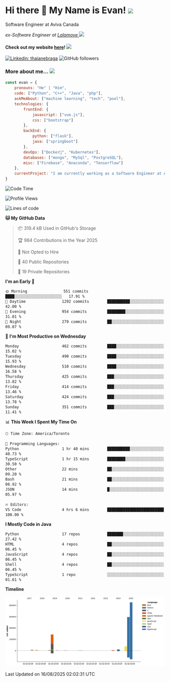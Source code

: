 <h1>Hi there 👋 My Name is Evan!   <img src="https://media.giphy.com/media/10GN73YGycPXQk/giphy.gif" width=50></h1>

<p> Software Engineer at Aviva Canada </p>

<p><em>ex-Software Engineer at <a href="https://www.lalamove.com/hongkong/zh/home">Lalamove </a><img src="https://media.giphy.com/media/HMSLfCl5BsXoQ/giphy.gif" width="60">
</em></p>

<h4>Check out my website <a href="https://hoyeechan.com/">here</a>! <img src="https://media.giphy.com/media/cuPm4p4pClZVC/giphy.gif" width=50></h4>

[![Linkedin: thaianebraga](https://img.shields.io/badge/-Evan-blue?style=flat-square&logo=Linkedin&logoColor=white&link=https://www.linkedin.com/in/ho-yee-chan/)](https://www.linkedin.com/in/ho-yee-chan/)
![GitHub followers](https://img.shields.io/github/followers/hyc121110?label=Follow&style=social)

<!--
**hyc121110/hyc121110** is a ✨ _special_ ✨ repository because its `README.md` (this file) appears on your GitHub profile.

Here are some ideas to get you started:

- 🔭 I’m currently working on ...
- 🌱 I’m currently learning ...
- 👯 I’m looking to collaborate on ...
- 🤔 I’m looking for help with ...
- 💬 Ask me about ...
- 📫 How to reach me: ...
- 😄 Pronouns: ...
- ⚡ Fun fact: ...
-->

<h3> More about me... <img src="https://media.giphy.com/media/Q94xQWspTUkShljj8P/giphy.gif" width=50> </h3>


```javascript
const evan = {
    pronouns: "He" | "Him",
    code: ["Python", "C++", "Java", "php"],
    askMeAbout: ["machine learning", "tech", "pool"],
    technologies: {
        frontEnd: {
            javascript: ["vue.js"],
            css: ["bootstrap"]
        },
        backEnd: {
            python: ["flask"],
            java: ["springboot"]
        },
        devOps: ["Docker🐳", "Kubernetes"],
        databases: ["mongo", "MySql", "PostgreSQL"],
        misc: ["Firebase", "Anaconda", "Tensorflow"]
    },
    currentProject: "I am currently working as a Software Engineer at Aviva Canada",
}
```


<!--START_SECTION:waka-->
![Code Time](http://img.shields.io/badge/Code%20Time-234%20hrs%2047%20mins-blue)

![Profile Views](http://img.shields.io/badge/Profile%20Views-0-blue)

![Lines of code](https://img.shields.io/badge/From%20Hello%20World%20I%27ve%20Written-1.9%20million%20lines%20of%20code-blue)

**🐱 My GitHub Data** 

> 📦 319.4 kB Used in GitHub's Storage 
 > 
> 🏆 984 Contributions in the Year 2025
 > 
> 🚫 Not Opted to Hire
 > 
> 📜 40 Public Repositories 
 > 
> 🔑 19 Private Repositories 
 > 
**I'm an Early 🐤** 

```text
🌞 Morning                551 commits         ████░░░░░░░░░░░░░░░░░░░░░   17.91 % 
🌆 Daytime                1292 commits        ██████████░░░░░░░░░░░░░░░   42.00 % 
🌃 Evening                954 commits         ████████░░░░░░░░░░░░░░░░░   31.01 % 
🌙 Night                  279 commits         ██░░░░░░░░░░░░░░░░░░░░░░░   09.07 % 
```
📅 **I'm Most Productive on Wednesday** 

```text
Monday                   462 commits         ████░░░░░░░░░░░░░░░░░░░░░   15.02 % 
Tuesday                  490 commits         ████░░░░░░░░░░░░░░░░░░░░░   15.93 % 
Wednesday                510 commits         ████░░░░░░░░░░░░░░░░░░░░░   16.58 % 
Thursday                 425 commits         ███░░░░░░░░░░░░░░░░░░░░░░   13.82 % 
Friday                   414 commits         ███░░░░░░░░░░░░░░░░░░░░░░   13.46 % 
Saturday                 424 commits         ███░░░░░░░░░░░░░░░░░░░░░░   13.78 % 
Sunday                   351 commits         ███░░░░░░░░░░░░░░░░░░░░░░   11.41 % 
```


📊 **This Week I Spent My Time On** 

```text
🕑︎ Time Zone: America/Toronto

💬 Programming Languages: 
Python                   1 hr 40 mins        ██████████░░░░░░░░░░░░░░░   40.73 % 
TypeScript               1 hr 15 mins        ████████░░░░░░░░░░░░░░░░░   30.50 % 
Other                    22 mins             ██░░░░░░░░░░░░░░░░░░░░░░░   09.20 % 
Bash                     21 mins             ██░░░░░░░░░░░░░░░░░░░░░░░   08.92 % 
JSON                     14 mins             █░░░░░░░░░░░░░░░░░░░░░░░░   05.97 % 

🔥 Editors: 
VS Code                  4 hrs 6 mins        █████████████████████████   100.00 % 
```

**I Mostly Code in Java** 

```text
Python                   17 repos            ███████░░░░░░░░░░░░░░░░░░   27.42 % 
HTML                     4 repos             ██░░░░░░░░░░░░░░░░░░░░░░░   06.45 % 
JavaScript               4 repos             ██░░░░░░░░░░░░░░░░░░░░░░░   06.45 % 
Shell                    4 repos             ██░░░░░░░░░░░░░░░░░░░░░░░   06.45 % 
TypeScript               1 repo              ░░░░░░░░░░░░░░░░░░░░░░░░░   01.61 % 
```



**Timeline**

![Lines of Code chart](https://raw.githubusercontent.com/hyc121110/hyc121110/master/assets/bar_graph.png)


 Last Updated on 16/08/2025 02:02:31 UTC
<!--END_SECTION:waka-->
